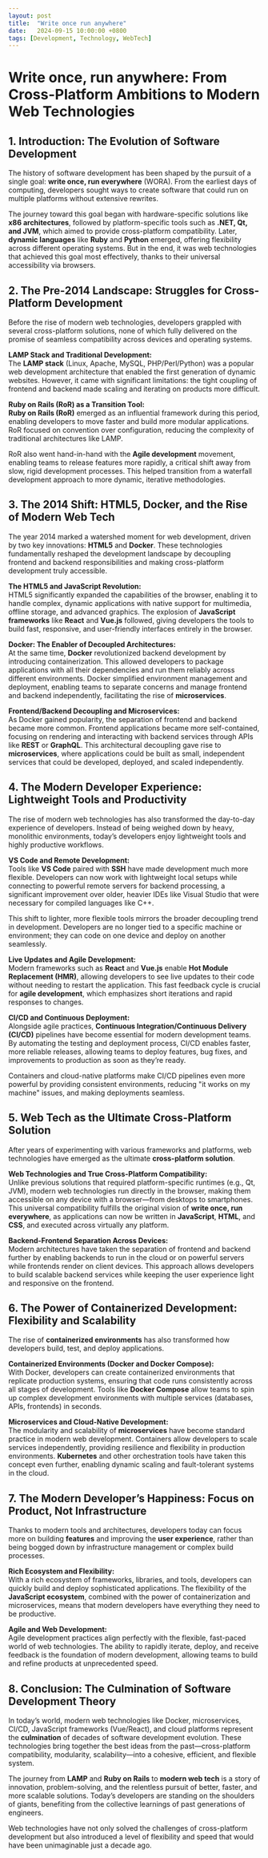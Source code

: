 ```yaml
---
layout: post
title:  "Write once run anywhere"
date:   2024-09-15 10:00:00 +0800
tags: [Development, Technology, WebTech]
---
```


# Write once, run anywhere: From Cross-Platform Ambitions to Modern Web Technologies

## 1. Introduction: The Evolution of Software Development
The history of software development has been shaped by the pursuit of a single goal: **write once, run everywhere** (WORA). From the earliest days of computing, developers sought ways to create software that could run on multiple platforms without extensive rewrites. 

The journey toward this goal began with hardware-specific solutions like **x86 architectures**, followed by platform-specific tools such as **.NET, Qt, and JVM**, which aimed to provide cross-platform compatibility. Later, **dynamic languages** like **Ruby** and **Python** emerged, offering flexibility across different operating systems. But in the end, it was web technologies that achieved this goal most effectively, thanks to their universal accessibility via browsers.

## 2. The Pre-2014 Landscape: Struggles for Cross-Platform Development
Before the rise of modern web technologies, developers grappled with several cross-platform solutions, none of which fully delivered on the promise of seamless compatibility across devices and operating systems.

**LAMP Stack and Traditional Development:**  
The **LAMP stack** (Linux, Apache, MySQL, PHP/Perl/Python) was a popular web development architecture that enabled the first generation of dynamic websites. However, it came with significant limitations: the tight coupling of frontend and backend made scaling and iterating on products more difficult.

**Ruby on Rails (RoR) as a Transition Tool:**  
**Ruby on Rails (RoR)** emerged as an influential framework during this period, enabling developers to move faster and build more modular applications. RoR focused on convention over configuration, reducing the complexity of traditional architectures like LAMP. 

RoR also went hand-in-hand with the **Agile development** movement, enabling teams to release features more rapidly, a critical shift away from slow, rigid development processes. This helped transition from a waterfall development approach to more dynamic, iterative methodologies.

## 3. The 2014 Shift: HTML5, Docker, and the Rise of Modern Web Tech
The year 2014 marked a watershed moment for web development, driven by two key innovations: **HTML5** and **Docker**. These technologies fundamentally reshaped the development landscape by decoupling frontend and backend responsibilities and making cross-platform development truly accessible.

**The HTML5 and JavaScript Revolution:**  
HTML5 significantly expanded the capabilities of the browser, enabling it to handle complex, dynamic applications with native support for multimedia, offline storage, and advanced graphics. The explosion of **JavaScript frameworks** like **React** and **Vue.js** followed, giving developers the tools to build fast, responsive, and user-friendly interfaces entirely in the browser.

**Docker: The Enabler of Decoupled Architectures:**  
At the same time, **Docker** revolutionized backend development by introducing containerization. This allowed developers to package applications with all their dependencies and run them reliably across different environments. Docker simplified environment management and deployment, enabling teams to separate concerns and manage frontend and backend independently, facilitating the rise of **microservices**.

**Frontend/Backend Decoupling and Microservices:**  
As Docker gained popularity, the separation of frontend and backend became more common. Frontend applications became more self-contained, focusing on rendering and interacting with backend services through APIs like **REST** or **GraphQL**. This architectural decoupling gave rise to **microservices**, where applications could be built as small, independent services that could be developed, deployed, and scaled independently.

## 4. The Modern Developer Experience: Lightweight Tools and Productivity
The rise of modern web technologies has also transformed the day-to-day experience of developers. Instead of being weighed down by heavy, monolithic environments, today’s developers enjoy lightweight tools and highly productive workflows.

**VS Code and Remote Development:**  
Tools like **VS Code** paired with **SSH** have made development much more flexible. Developers can now work with lightweight local setups while connecting to powerful remote servers for backend processing, a significant improvement over older, heavier IDEs like Visual Studio that were necessary for compiled languages like C++.

This shift to lighter, more flexible tools mirrors the broader decoupling trend in development. Developers are no longer tied to a specific machine or environment; they can code on one device and deploy on another seamlessly.

**Live Updates and Agile Development:**  
Modern frameworks such as **React** and **Vue.js** enable **Hot Module Replacement (HMR)**, allowing developers to see live updates to their code without needing to restart the application. This fast feedback cycle is crucial for **agile development**, which emphasizes short iterations and rapid responses to changes.

**CI/CD and Continuous Deployment:**  
Alongside agile practices, **Continuous Integration/Continuous Delivery (CI/CD)** pipelines have become essential for modern development teams. By automating the testing and deployment process, CI/CD enables faster, more reliable releases, allowing teams to deploy features, bug fixes, and improvements to production as soon as they’re ready.

Containers and cloud-native platforms make CI/CD pipelines even more powerful by providing consistent environments, reducing "it works on my machine" issues, and making deployments seamless.

## 5. Web Tech as the Ultimate Cross-Platform Solution
After years of experimenting with various frameworks and platforms, web technologies have emerged as the ultimate **cross-platform solution**.

**Web Technologies and True Cross-Platform Compatibility:**  
Unlike previous solutions that required platform-specific runtimes (e.g., Qt, JVM), modern web technologies run directly in the browser, making them accessible on any device with a browser—from desktops to smartphones. This universal compatibility fulfills the original vision of **write once, run everywhere**, as applications can now be written in **JavaScript**, **HTML**, and **CSS**, and executed across virtually any platform.

**Backend-Frontend Separation Across Devices:**  
Modern architectures have taken the separation of frontend and backend further by enabling backends to run in the cloud or on powerful servers while frontends render on client devices. This approach allows developers to build scalable backend services while keeping the user experience light and responsive on the frontend.

## 6. The Power of Containerized Development: Flexibility and Scalability
The rise of **containerized environments** has also transformed how developers build, test, and deploy applications.

**Containerized Environments (Docker and Docker Compose):**  
With Docker, developers can create containerized environments that replicate production systems, ensuring that code runs consistently across all stages of development. Tools like **Docker Compose** allow teams to spin up complex development environments with multiple services (databases, APIs, frontends) in seconds.

**Microservices and Cloud-Native Development:**  
The modularity and scalability of **microservices** have become standard practice in modern web development. Containers allow developers to scale services independently, providing resilience and flexibility in production environments. **Kubernetes** and other orchestration tools have taken this concept even further, enabling dynamic scaling and fault-tolerant systems in the cloud.

## 7. The Modern Developer’s Happiness: Focus on Product, Not Infrastructure
Thanks to modern tools and architectures, developers today can focus more on building **features** and improving the **user experience**, rather than being bogged down by infrastructure management or complex build processes.

**Rich Ecosystem and Flexibility:**  
With a rich ecosystem of frameworks, libraries, and tools, developers can quickly build and deploy sophisticated applications. The flexibility of the **JavaScript ecosystem**, combined with the power of containerization and microservices, means that modern developers have everything they need to be productive.

**Agile and Web Development:**  
Agile development practices align perfectly with the flexible, fast-paced world of web technologies. The ability to rapidly iterate, deploy, and receive feedback is the foundation of modern development, allowing teams to build and refine products at unprecedented speed.

## 8. Conclusion: The Culmination of Software Development Theory
In today’s world, modern web technologies like Docker, microservices, CI/CD, JavaScript frameworks (Vue/React), and cloud platforms represent the **culmination** of decades of software development evolution. These technologies bring together the best ideas from the past—cross-platform compatibility, modularity, scalability—into a cohesive, efficient, and flexible system.

The journey from **LAMP** and **Ruby on Rails** to **modern web tech** is a story of innovation, problem-solving, and the relentless pursuit of better, faster, and more scalable solutions. Today’s developers are standing on the shoulders of giants, benefiting from the collective learnings of past generations of engineers.

Web technologies have not only solved the challenges of cross-platform development but also introduced a level of flexibility and speed that would have been unimaginable just a decade ago.
